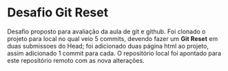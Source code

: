 # Desafio Git Reset
<p>Desafio proposto para avaliação da aula de git e github. Foi clonado o projeto para local no qual veio 5 commits, devendo fazer um <strong>Git Reset</strong> em duas submissoes do Head; foi adicionado duas página html ao projeto, assim adicionado 1 commit para cada.
O repositório local foi apontado para este repositório remoto com as nova alterações.</p>

